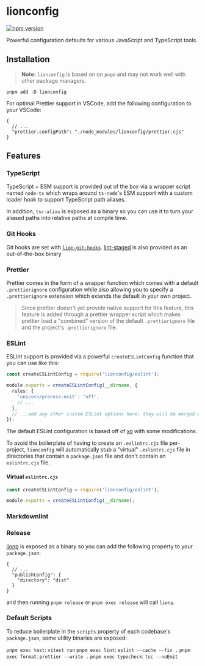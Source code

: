 # lionconfig

[![npm version](https://img.shields.io/npm/v/lionconfig)](https://npmjs.com/package/lionconfig)

Powerful configuration defaults for various JavaScript and TypeScript tools.

## Installation

> **Note:** `lionconfig` is based on on `pnpm` and may not work well with other package managers.

```shell
pnpm add -D lionconfig
```

For optimal Prettier support in VSCode, add the following configuration to your VSCode:

```jsonc
{
  // ...
  "prettier.configPath": "./node_modules/lionconfig/prettier.cjs"
}
```

## Features

### TypeScript

TypeScript + ESM support is provided out of the box via a wrapper script named `node-ts` which wraps around `ts-node`'s ESM support with a custom loader hook to support TypeScript path aliases.

In addition, `tsc-alias` is exposed as a binary so you can use it to turn your aliased paths into relative paths at compile time.

### Git Hooks

Git hooks are set with [`lion-git-hooks`](https://github.com/leonzalion/lion-git-hooks). [lint-staged](https://github.com/okonet/lint-staged) is also provided as an out-of-the-box binary

### Prettier

Prettier comes in the form of a wrapper function which comes with a default `.prettierignore` configuration while also allowing you to specify a `.prettierignore` extension which extends the default in your own project.

> Since prettier doesn't yet provide native support for this feature, this feature is added through a prettier wrapper script which makes prettier load a "combined" version of the default `.prettierignore` file and the project's `.prettierignore` file.

### ESLint

ESLint support is provided via a powerful `createESLintConfig` function that you can use like this:

```typescript
const createESLintConfig = require('lionconfig/eslint');

module.exports = createESLintConfig(__dirname, {
  rules: {
    'unicorn/process-exit': 'off',
    // ...
  },
  // ...add any other custom ESLint options here; they will be merged with the default ESLint configuration
});
```

The default ESLint configuration is based off of [xo](https://github.com/xojs/xo) with some modifications.

To avoid the boilerplate of having to create an `.eslintrc.cjs` file per-project, `lionconfig` will automatically stub a "virtual" `.eslintrc.cjs` file in directories that contain a `package.json` file and don't contain an `eslintrc.cjs` file.

#### Virtual `eslintrc.cjs`

```typescript
const createESLintConfig = require('lionconfig/eslint');

module.exports = createESLintConfig(__dirname);
```

### Markdownlint

### Release

[lionp](https://github.com/leonzalion/lionp) is exposed as a binary so you can add the following property to your `package.json`:

```jsonc
{
  // ...
  "publishConfig": {
    "directory": "dist"
  }
}
```

and then running `pnpm release` or `pnpm exec release` will call `lionp`.

### Default Scripts

To reduce boilerplate in the `scripts` property of each codebase's `package.json`, some utility binaries are exposed:

`pnpm exec test`: `vitest run`
`pnpm exec lint`: `eslint --cache --fix .`
`pnpm exec format`: `prettier --write .`
`pnpm exec typecheck`: `tsc --noEmit`
